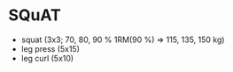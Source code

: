 # SQuAT
* squat (3x3; 70, 80, 90 % 1RM(90 %) => 115, 135, 150 kg)
* leg press (5x15)
* leg curl (5x10)
